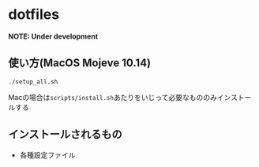 # dotfiles

**NOTE: Under development**

## 使い方(MacOS Mojeve 10.14)

```
./setup_all.sh
```


Macの場合は`scripts/install.sh`あたりをいじって必要なもののみインストールする
## インストールされるもの
- 各種設定ファイル

